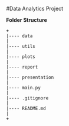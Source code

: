 #Data Analytics Project



**Folder Structure**

```
+
|---- data
|
|---- utils
|
|---- plots
|
|---- report
|
|---- presentation
|
|---- main.py
|
|---- .gitignore
|
|---- README.md
|
+

```